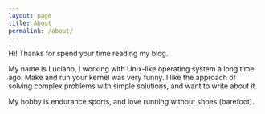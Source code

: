 ```yaml
---
layout: page
title: About
permalink: /about/
---
```


Hi! Thanks for spend your time reading my blog.

My name is Luciano, I working with Unix-like operating system a long time ago. Make and run your kernel was very funny. I like the approach of solving complex problems with simple solutions, and want to write about it.

My hobby is endurance sports, and love running without shoes (barefoot).
